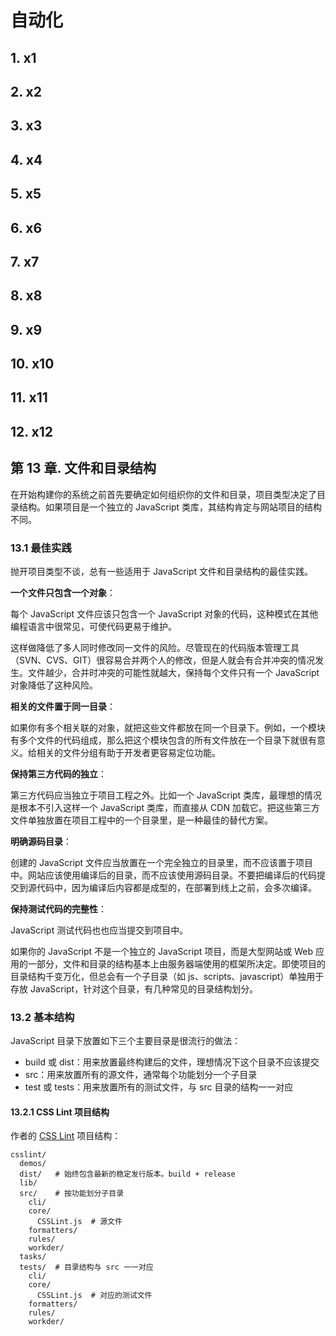 # 自动化

## 1. x1

## 2. x2

## 3. x3

## 4. x4

## 5. x5

## 6. x6

## 7. x7

## 8. x8

## 9. x9

## 10. x10

## 11. x11

## 12. x12

## 第 13 章. 文件和目录结构

在开始构建你的系统之前首先要确定如何组织你的文件和目录，项目类型决定了目录结构。如果项目是一个独立的 JavaScript 类库，其结构肯定与网站项目的结构不同。

### 13.1 最佳实践

抛开项目类型不谈，总有一些适用于 JavaScript 文件和目录结构的最佳实践。

**一个文件只包含一个对象**：

每个 JavaScript 文件应该只包含一个 JavaScript 对象的代码，这种模式在其他编程语言中很常见，可使代码更易于维护。

这样做降低了多人同时修改同一文件的风险。尽管现在的代码版本管理工具（SVN、CVS、GIT）很容易合并两个人的修改，但是人就会有合并冲突的情况发生。文件越少，合并时冲突的可能性就越大，保持每个文件只有一个 JavaScript 对象降低了这种风险。

**相关的文件置于同一目录**：

如果你有多个相关联的对象，就把这些文件都放在同一个目录下。例如，一个模块有多个文件的代码组成，那么把这个模块包含的所有文件放在一个目录下就很有意义。给相关的文件分组有助于开发者更容易定位功能。

**保持第三方代码的独立**：

第三方代码应当独立于项目工程之外。比如一个 JavaScript 类库，最理想的情况是根本不引入这样一个 JavaScript 类库，而直接从 CDN 加载它。把这些第三方文件单独放置在项目工程中的一个目录里，是一种最佳的替代方案。

**明确源码目录**：

创建的 JavaScript 文件应当放置在一个完全独立的目录里，而不应该置于项目中。网站应该使用编译后的目录，而不应该使用源码目录。不要把编译后的代码提交到源代码中，因为编译后内容都是成型的，在部署到线上之前，会多次编译。

**保持测试代码的完整性**：

JavaScript 测试代码也也应当提交到项目中。

如果你的 JavaScript 不是一个独立的 JavaScript 项目，而是大型网站或 Web 应用的一部分，文件和目录的结构基本上由服务器端使用的框架所决定。即使项目的目录结构千变万化，但总会有一个子目录（如 js、scripts、javascript）单独用于存放 JavaScript，针对这个目录，有几种常见的目录结构划分。

### 13.2 基本结构

JavaScript 目录下放置如下三个主要目录是很流行的做法：

* build 或 dist：用来放置最终构建后的文件，理想情况下这个目录不应该提交
* src：用来放置所有的源文件，通常每个功能划分一个子目录
* test 或 tests：用来放置所有的测试文件，与 src 目录的结构一一对应

#### 13.2.1 CSS Lint 项目结构

作者的 [CSS Lint](https://github.com/stubbornella/csslint) 项目结构：

```text
csslint/
  demos/
  dist/   # 始终包含最新的稳定发行版本。build + release
  lib/
  src/    # 按功能划分子目录
    cli/
    core/
      CSSLint.js  # 源文件
    formatters/
    rules/
    workder/
  tasks/
  tests/  # 目录结构与 src 一一对应
    cli/
    core/
      CSSLint.js  # 对应的测试文件
    formatters/
    rules/
    workder/
```